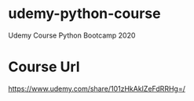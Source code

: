 # udemy-python-course
Udemy Course Python Bootcamp 2020

# Course Url
https://www.udemy.com/share/101zHkAkIZeFdRRHg=/
